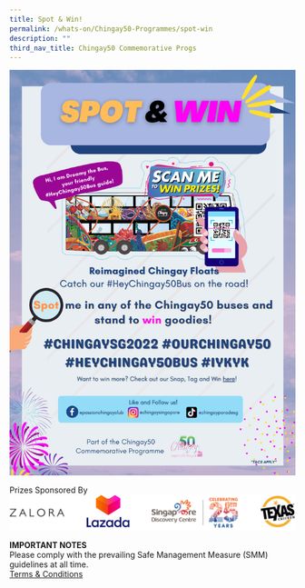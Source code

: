```yaml
---
title: Spot & Win!
permalink: /whats-on/Chingay50-Programmes/spot-win
description: ""
third_nav_title: Chingay50 Commemorative Progs
---
```

![spot & win](/images/spot-win.png)

Prizes Sponsored By
![sponsors](/images/snap-tag-win-sponsor.png)

**IMPORTANT NOTES**<br>
Please comply with the prevailing Safe Management Measure (SMM) guidelines at all time.<br>
[Terms & Conditions](/files/whats-on/spot-and-win-terms-and-conditions_25jan22.pdf)